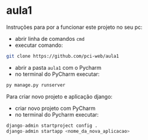 # aula1

Instruções para por a funcionar este projeto no seu pc:
* abrir linha de comandos `cmd` 
* executar comando:
```bash
git clone https://github.com/pci-web/aula1
```
* abrir a pasta `aula1` com o Pycharm
* no terminal do PyCharm executar:
```bash
py manage.py runserver
```

Para criar novo projeto e aplicação django:
* criar novo projeto com PyCharm
* no terminal do Pycharm executar:
```python -m pip install django
django-admin startproject config .
django-admin startapp <nome_da_nova_aplicacao>
```
